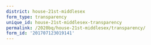 ```yaml
---
district: house-21st-middlesex
form_type: transparency
unique_id: house-21st-middlesex-transparency
permalink: /2020bq/house-21st-middlesex/transparency/
form_id: '201707123019141'
---
```

